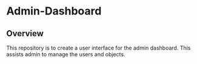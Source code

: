 # Admin-Dashboard
## Overview
This repository is to create a user interface for the admin dashboard. This assists admin to manage the users and objects.
